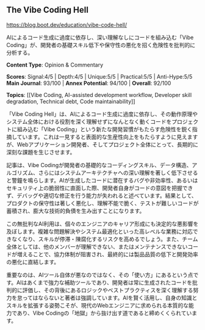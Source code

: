 ## The Vibe Coding Hell

https://blog.boot.dev/education/vibe-code-hell/

AIによるコード生成に過度に依存し、深い理解なしにコードを組み込む「Vibe Coding」が、開発者の基礎スキル低下や保守性の悪化を招く危険性を批判的に分析する。

**Content Type**: Opinion & Commentary

**Scores**: Signal:4/5 | Depth:4/5 | Unique:5/5 | Practical:5/5 | Anti-Hype:5/5
**Main Journal**: 93/100 | **Annex Potential**: 94/100 | **Overall**: 92/100

**Topics**: [[Vibe Coding, AI-assisted development workflow, Developer skill degradation, Technical debt, Code maintainability]]

「Vibe Coding Hell」は、AIによるコード生成に過度に依存し、その動作原理やシステム全体における役割を深く理解せずになんとなく動くコードをプロジェクトに組み込む「Vibe Coding」という新たな開発習慣がもたらす危険性を鋭く指摘しています。これは一見すると表面的な生産性向上をもたらすように見えますが、Webアプリケーション開発者、そしてプロジェクト全体にとって、長期的に深刻な課題を生じさせます。

記事は、Vibe Codingが開発者の基礎的なコーディングスキル、データ構造、アルゴリズム、さらにはシステムアーキテクチャへの深い理解を著しく低下させると警鐘を鳴らします。AIが生成したコードに潜在するバグや非効率性、あるいはセキュリティ上の脆弱性に直面した際、開発者自身がコードの意図を把握できず、デバッグや適切な修正を行う能力が失われると述べています。結果として、プロダクトの保守性は著しく悪化し、理解不能で脆く、テストが難しいコードが蓄積され、膨大な技術的負債を生み出すことになります。

この無批判なAI利用は、個々のエンジニアのキャリア形成にも決定的な悪影響を及ぼします。複雑な問題解決やシステム最適化といった高レベルな業務に対応できなくなり、スキルが停滞・陳腐化するリスクを高めるでしょう。また、チーム全体としては、他のメンバーが理解できない、またはメンテナンスできないコードが増えることで、協力体制が阻害され、最終的には製品品質の低下と開発効率の悪化に直結します。

重要なのは、AIツール自体が悪なのではなく、その「使い方」にあるという点です。AIはあくまで強力な補助ツールであり、開発者は常に生成されたコードを批判的に評価し、その背後にあるロジックやベストプラクティスを深く理解する努力を怠ってはならないと著者は強調しています。AIを賢く活用し、自身の知識とスキルを拡張する姿勢こそが、現代のWebエンジニアに求められる本質的な能力であり、Vibe Codingの「地獄」から抜け出す道であると締めくくられています。